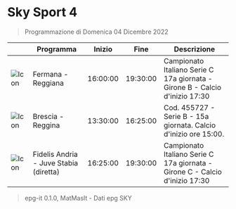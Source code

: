 # Sky Sport 4
> Programmazione di Domenica 04 Dicembre 2022

||Programma|Inizio|Fine|Descrizione|
|---|---|---|---|---|
|![Icon](https://guidatv.sky.it/uuid/a771f3f9-e583-4417-a017-2918bdade463/cover?md5ChecksumParam=869e1bfc25c295bf6929be4268cd99ca)|Fermana - Reggiana|16:00:00|19:30:00|Campionato Italiano Serie C 17a giornata - Girone B - Calcio d&#039;inizio 17:30
|![Icon](https://guidatv.sky.it/uuid/3f6fa55d-0ef2-46fe-b925-895e7cff50f5/cover?md5ChecksumParam=560ca046d98986addc4a7af1112d492e)|Brescia - Reggina|13:30:00|16:25:00|Cod. 455727 - Serie B - 15a giornata. Calcio d&#039;inizio ore 15:00.
|![Icon](https://guidatv.sky.it/uuid/e8a032cf-9aee-42f5-a626-b50478c31884/cover?md5ChecksumParam=99496da3c07f80d14d55044b8b9edb52)|Fidelis Andria - Juve Stabia (diretta)|16:25:00|19:30:00|Campionato Italiano Serie C 17a giornata - Girone C - Calcio d&#039;inizio 17:30



 > epg-it 0.1.0, MatMasIt - Dati epg SKY